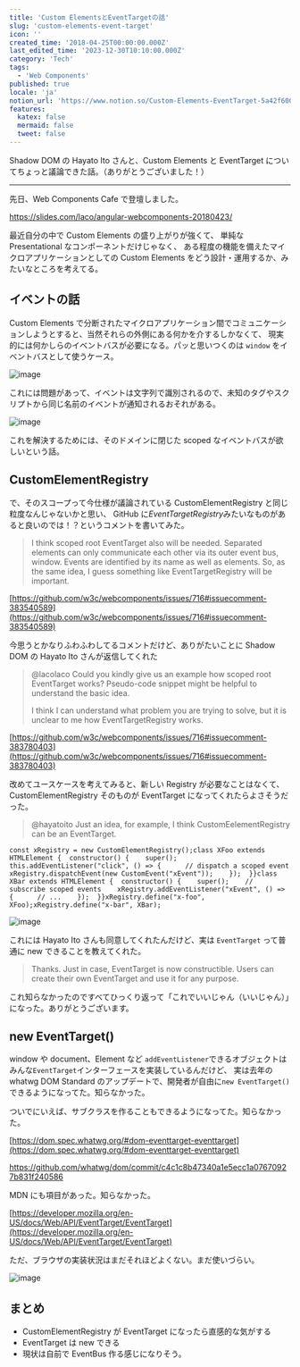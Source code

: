```yaml
---
title: 'Custom ElementsとEventTargetの話'
slug: 'custom-elements-event-target'
icon: ''
created_time: '2018-04-25T00:00:00.000Z'
last_edited_time: '2023-12-30T10:10:00.000Z'
category: 'Tech'
tags:
  - 'Web Components'
published: true
locale: 'ja'
notion_url: 'https://www.notion.so/Custom-Elements-EventTarget-5a42f600d9194260a6a894cfdc3fbe3d'
features:
  katex: false
  mermaid: false
  tweet: false
---
```


Shadow DOM の Hayato Ito さんと、Custom Elements と EventTarget についてちょっと議論できた話。（ありがとうございました！）

---

先日、Web Components Cafe で登壇しました。

https://slides.com/laco/angular-webcomponents-20180423/

最近自分の中で Custom Elements の盛り上がりが強くて、 単純な Presentational なコンポーネントだけじゃなく、 ある程度の機能を備えたマイクロアプリケーションとしての Custom Elements をどう設計・運用するか、みたいなところを考えてる。

## イベントの話

Custom Elements で分断されたマイクロアプリケーション間でコミュニケーションしようとすると、当然それらの外側にある何かを介するしかなくて、 現実的には何かしらのイベントバスが必要になる。パッと思いつくのは `window` をイベントバスとして使うケース。

![image](https://cdn-ak.f.st-hatena.com/images/fotolife/l/lacolaco/20180425/20180425101709.png)

これには問題があって、イベントは文字列で識別されるので、未知のタグやスクリプトから同じ名前のイベントが通知されるおそれがある。

![image](https://cdn-ak.f.st-hatena.com/images/fotolife/l/lacolaco/20180425/20180425101949.png)

これを解決するためには、そのドメインに閉じた scoped なイベントバスが欲しいという話。

## CustomElementRegistry

で、そのスコープって今仕様が議論されている CustomElementRegistry と同じ粒度なんじゃないかと思い、 GitHub に*EventTargetRegistry*みたいなものがあると良いのでは！？というコメントを書いてみた。

> I think scoped root EventTarget also will be needed. Separated elements can only communicate each other via its outer event bus, window. Events are identified by its name as well as elements. So, as the same idea, I guess something like EventTargetRegistry will be important.

[https://github.com/w3c/webcomponents/issues/716#issuecomment-383540589](https://github.com/w3c/webcomponents/issues/716#issuecomment-383540589)

今思うとかなりふわふわしてるコメントだけど、ありがたいことに Shadow DOM の Hayato Ito さんが返信してくれた

> @lacolaco Could you kindly give us an example how scoped root EventTarget works? Pseudo-code snippet might be helpful to understand the basic idea.
>
> I think I can understand what problem you are trying to solve, but it is unclear to me how EventTargetRegistry works.

[https://github.com/w3c/webcomponents/issues/716#issuecomment-383780403](https://github.com/w3c/webcomponents/issues/716#issuecomment-383780403)

改めてユースケースを考えてみると、新しい Registry が必要なことはなくて、CustomElementRegistry そのものが EventTarget になってくれたらよさそうだった。

> @hayatoito Just an idea, for example, I think CustomEelementRegistry can be an EventTarget.

```
const xRegistry = new CustomElementRegistry();class XFoo extends HTMLElement {  constructor() {    super();    this.addEventListener("click", () => {      // dispatch a scoped event      xRegistry.dispatchEvent(new CustomEvent("xEvent"));    });  }}class XBar extends HTMLElement {  constructor() {    super();    // subscribe scoped events    xRegistry.addEventListener("xEvent", () => {      // ...    });  }}xRegistry.define("x-foo", XFoo);xRegistry.define("x-bar", XBar);
```

![image](https://cdn-ak.f.st-hatena.com/images/fotolife/l/lacolaco/20180425/20180425104452.png)

これには Hayato Ito さんも同意してくれたんだけど、実は `EventTarget` って普通に new できることを教えてくれた。

> Thanks. Just in case, EventTarget is now constructible. Users can create their own EventTarget and use it for any purpose.

これ知らなかったのですべてひっくり返って「これでいいじゃん（いいじゃん）」になった。ありがとうございます。

## new EventTarget()

window や document、Element など `addEventListener`できるオブジェクトはみんな`EventTarget`インターフェースを実装しているんだけど、 実は去年の whatwg DOM Standard のアップデートで、開発者が自由に`new EventTarget()` できるようになってた。知らなかった。

ついでにいえば、サブクラスを作ることもできるようになってた。知らなかった。

[https://dom.spec.whatwg.org/#dom-eventtarget-eventtarget](https://dom.spec.whatwg.org/#dom-eventtarget-eventtarget)

https://github.com/whatwg/dom/commit/c4c1c8b47340a1e5ecc1a07670927b831f240586

MDN にも項目があった。知らなかった。

[https://developer.mozilla.org/en-US/docs/Web/API/EventTarget/EventTarget](https://developer.mozilla.org/en-US/docs/Web/API/EventTarget/EventTarget)

ただ、ブラウザの実装状況はまだそれほどよくない。まだ使いづらい。

![image](https://cdn-ak.f.st-hatena.com/images/fotolife/l/lacolaco/20180425/20180425103928.png)

## まとめ

- CustomElementRegistry が EventTarget になったら直感的な気がする
- EventTarget は new できる
- 現状は自前で EventBus 作る感じになりそう。
